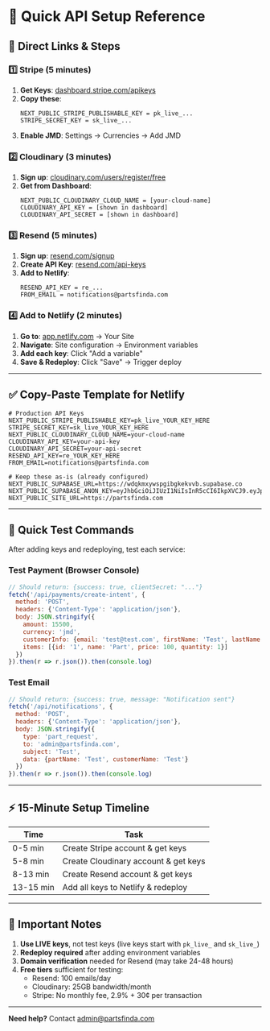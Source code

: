 # 🚀 Quick API Setup Reference

## 📌 Direct Links & Steps

### 1️⃣ **Stripe (5 minutes)**
1. **Get Keys**: [dashboard.stripe.com/apikeys](https://dashboard.stripe.com/apikeys)
2. **Copy these**:
   ```
   NEXT_PUBLIC_STRIPE_PUBLISHABLE_KEY = pk_live_...
   STRIPE_SECRET_KEY = sk_live_...
   ```
3. **Enable JMD**: Settings → Currencies → Add JMD

### 2️⃣ **Cloudinary (3 minutes)**
1. **Sign up**: [cloudinary.com/users/register/free](https://cloudinary.com/users/register/free)
2. **Get from Dashboard**:
   ```
   NEXT_PUBLIC_CLOUDINARY_CLOUD_NAME = [your-cloud-name]
   CLOUDINARY_API_KEY = [shown in dashboard]
   CLOUDINARY_API_SECRET = [shown in dashboard]
   ```

### 3️⃣ **Resend (5 minutes)**
1. **Sign up**: [resend.com/signup](https://resend.com/signup)
2. **Create API Key**: [resend.com/api-keys](https://resend.com/api-keys)
3. **Add to Netlify**:
   ```
   RESEND_API_KEY = re_...
   FROM_EMAIL = notifications@partsfinda.com
   ```

### 4️⃣ **Add to Netlify (2 minutes)**
1. **Go to**: [app.netlify.com](https://app.netlify.com) → Your Site
2. **Navigate**: Site configuration → Environment variables
3. **Add each key**: Click "Add a variable"
4. **Save & Redeploy**: Click "Save" → Trigger deploy

---

## ✅ Copy-Paste Template for Netlify

```env
# Production API Keys
NEXT_PUBLIC_STRIPE_PUBLISHABLE_KEY=pk_live_YOUR_KEY_HERE
STRIPE_SECRET_KEY=sk_live_YOUR_KEY_HERE
NEXT_PUBLIC_CLOUDINARY_CLOUD_NAME=your-cloud-name
CLOUDINARY_API_KEY=your-api-key
CLOUDINARY_API_SECRET=your-api-secret
RESEND_API_KEY=re_YOUR_KEY_HERE
FROM_EMAIL=notifications@partsfinda.com

# Keep these as-is (already configured)
NEXT_PUBLIC_SUPABASE_URL=https://wdqkmxywspgibgkekvvb.supabase.co
NEXT_PUBLIC_SUPABASE_ANON_KEY=eyJhbGciOiJIUzI1NiIsInR5cCI6IkpXVCJ9.eyJpc3MiOiJzdXBhYmFzZSIsInJlZiI6IndkcWtteHl3c3BnaWJna2VrdnZiIiwicm9sZSI6ImFub24iLCJpYXQiOjE3MzU5MzQ0MjgsImV4cCI6MjA1MTUxMDQyOH0.t79GAa9etmlr4w1YuXJzMjBCJn5vGzjwIMpEcISwJxE
NEXT_PUBLIC_SITE_URL=https://partsfinda.com
```

---

## 🧪 Quick Test Commands

After adding keys and redeploying, test each service:

### Test Payment (Browser Console)
```javascript
// Should return: {success: true, clientSecret: "..."}
fetch('/api/payments/create-intent', {
  method: 'POST',
  headers: {'Content-Type': 'application/json'},
  body: JSON.stringify({
    amount: 15500,
    currency: 'jmd',
    customerInfo: {email: 'test@test.com', firstName: 'Test', lastName: 'User'},
    items: [{id: '1', name: 'Part', price: 100, quantity: 1}]
  })
}).then(r => r.json()).then(console.log)
```

### Test Email
```javascript
// Should return: {success: true, message: "Notification sent"}
fetch('/api/notifications', {
  method: 'POST',
  headers: {'Content-Type': 'application/json'},
  body: JSON.stringify({
    type: 'part_request',
    to: 'admin@partsfinda.com',
    subject: 'Test',
    data: {partName: 'Test', customerName: 'Test'}
  })
}).then(r => r.json()).then(console.log)
```

---

## ⚡ 15-Minute Setup Timeline

| Time | Task |
|------|------|
| 0-5 min | Create Stripe account & get keys |
| 5-8 min | Create Cloudinary account & get keys |
| 8-13 min | Create Resend account & get keys |
| 13-15 min | Add all keys to Netlify & redeploy |

---

## 🔴 Important Notes

1. **Use LIVE keys**, not test keys (live keys start with `pk_live_` and `sk_live_`)
2. **Redeploy required** after adding environment variables
3. **Domain verification** needed for Resend (may take 24-48 hours)
4. **Free tiers** sufficient for testing:
   - Resend: 100 emails/day
   - Cloudinary: 25GB bandwidth/month
   - Stripe: No monthly fee, 2.9% + 30¢ per transaction

---

**Need help?** Contact admin@partsfinda.com
